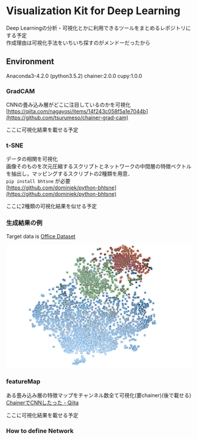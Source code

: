 # Visualization Kit for Deep Learning

Deep Learningの分析・可視化とかに利用できるツールをまとめるレポジトリにする予定 <br>
作成理由は可視化手法をいちいち探すのがメンドーだったから

## Environment
Anaconda3-4.2.0 (python3.5.2)
chainer:2.0.0
cupy:1.0.0


### GradCAM
CNNの畳み込み層がどこに注目しているのかを可視化 <br>
[https://qiita.com/nagayosi/items/14f243c058f5a1e7044b](https://github.com/tsurumeso/chainer-grad-cam)


ここに可視化結果を載せる予定

### t-SNE
データの相関を可視化<br>
画像そのものを次元圧縮するスクリプトとネットワークの中間層の特徴ベクトルを抽出し，マッピングするスクリプトの2種類を用意．<br>
`pip install bhtsne` が必要 <br>
[https://github.com/dominiek/python-bhtsne](https://github.com/dominiek/python-bhtsne)


ここに2種類の可視化結果を似せる予定
### 生成結果の例
Target data is [Office Dataset](https://people.eecs.berkeley.edu/~jhoffman/domainadapt/)

<img src="https://github.com/kskdev/Visualization/blob/master/t-SNE/tSNE-office-white-small.png" width="640px">



### featureMap
ある畳み込み層の特徴マップをチャンネル数全て可視化(要chainer)(後で載せる) <br>
[ChainerでCNNしたった - Qiita](https://qiita.com/nagayosi/items/14f243c058f5a1e7044b)

ここに可視化結果を載せる予定



### How to define Network

